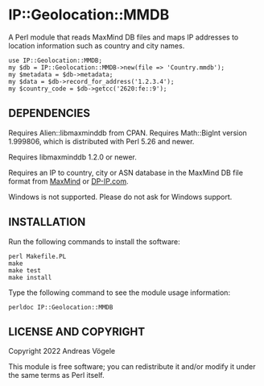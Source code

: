 # IP::Geolocation::MMDB

A Perl module that reads MaxMind DB files and maps IP addresses to location
information such as country and city names.

    use IP::Geolocation::MMDB;
    my $db = IP::Geolocation::MMDB->new(file => 'Country.mmdb');
    my $metadata = $db->metadata;
    my $data = $db->record_for_address('1.2.3.4');
    my $country_code = $db->getcc('2620:fe::9');

## DEPENDENCIES

Requires Alien::libmaxminddb from CPAN.  Requires Math::BigInt version
1.999806, which is distributed with Perl 5.26 and newer.

Requires libmaxminddb 1.2.0 or newer.

Requires an IP to country, city or ASN database in the MaxMind DB file format
from [MaxMind](https://www.maxmind.com/) or [DP-IP.com](https://db-ip.com/).

Windows is not supported.  Please do not ask for Windows support.

## INSTALLATION

Run the following commands to install the software:

    perl Makefile.PL
    make
    make test
    make install

Type the following command to see the module usage information:

    perldoc IP::Geolocation::MMDB

## LICENSE AND COPYRIGHT

Copyright 2022 Andreas Vögele

This module is free software; you can redistribute it and/or modify it under
the same terms as Perl itself.

